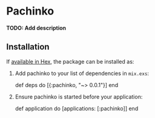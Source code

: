 # Pachinko

**TODO: Add description**

## Installation

If [available in Hex](https://hex.pm/docs/publish), the package can be installed as:

  1. Add pachinko to your list of dependencies in `mix.exs`:

        def deps do
          [{:pachinko, "~> 0.0.1"}]
        end

  2. Ensure pachinko is started before your application:

        def application do
          [applications: [:pachinko]]
        end
